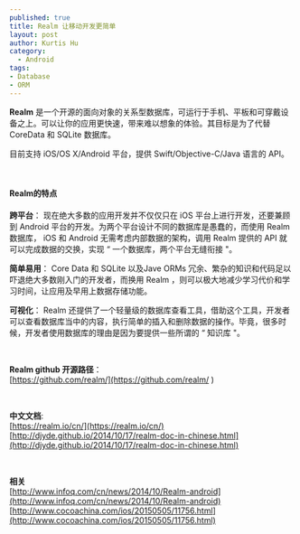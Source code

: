 ```yaml
--- 
published: true
title: Realm 让移动开发更简单
layout: post
author: Kurtis Hu
category: 
  - Android
tags: 
- Database
- ORM
---
```

 
**Realm** 是一个开源的面向对象的关系型数据库，可运行于手机、平板和可穿戴设备之上。可以让你的应用更快速，带来难以想象的体验。其目标是为了代替 CoreData 和 SQLite 数据库。    

目前支持 iOS/OS X/Android 平台，提供 Swift/Objective-C/Java 语言的 API。    

<br/>

####  Realm的特点   

**跨平台**： 现在绝大多数的应用开发并不仅仅只在 iOS 平台上进行开发，还要兼顾到 Android 平台的开发。为两个平台设计不同的数据库是愚蠢的，而使用 Realm 数据库， iOS 和 Android 无需考虑内部数据的架构，调用 Realm 提供的 API 就可以完成数据的交换，实现 “ 一个数据库，两个平台无缝衔接 "。   

**简单易用**： Core Data 和 SQLite 以及Jave ORMs 冗余、繁杂的知识和代码足以吓退绝大多数刚入门的开发者，而换用 Realm ，则可以极大地减少学习代价和学习时间，让应用及早用上数据存储功能。     

**可视化**： Realm 还提供了一个轻量级的数据库查看工具，借助这个工具，开发者可以查看数据库当中的内容，执行简单的插入和删除数据的操作。毕竟，很多时候，开发者使用数据库的理由是因为要提供一些所谓的 “ 知识库 "。      

<br/>

**Realm github 开源路径**：   
[https://github.com/realm/](https://github.com/realm/ )  

<br/>    

**中文文档**:   
[https://realm.io/cn/](https://realm.io/cn/)   
[http://djyde.github.io/2014/10/17/realm-doc-in-chinese.html](http://djyde.github.io/2014/10/17/realm-doc-in-chinese.html)     

<br/>

**相关**    
[http://www.infoq.com/cn/news/2014/10/Realm-android](http://www.infoq.com/cn/news/2014/10/Realm-android)   
[http://www.cocoachina.com/ios/20150505/11756.html](http://www.cocoachina.com/ios/20150505/11756.html) 

<br/>

